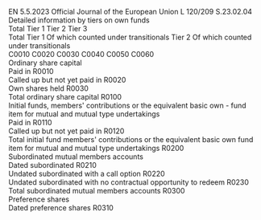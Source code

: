 EN  5.5.2023 Official Journal of the European Union L 120/209
 S.23.02.04  
Detailed information by tiers on own funds  
Total  Tier 1  Tier 2  Tier 3  
Total Tier 1  Of which 
counted under 
transitionals  Tier 2  Of which 
counted under 
transitionals  
C0010  C0020  C0030  C0040  C0050  C0060  
Ordinary share capital  
Paid in  R0010  
Called up but not yet paid in  R0020  
Own shares held  R0030  
Total ordinary share capital  R0100  
Initial funds, members' contributions or the equivalent basic own - fund item 
for mutual and mutual type undertakings  
Paid in  R0110  
Called up but not yet paid in  R0120  
Total initial fund members' contributions or the equivalent basic own fund 
item for mutual and mutual type undertakings  R0200  
Subordinated mutual members accounts  
Dated subordinated  R0210  
Undated subordinated with a call option  R0220  
Undated subordinated with no contractual opportunity to redeem  R0230  
Total subordinated mutual members accounts  R0300  
Preference shares  
Dated preference shares  R0310